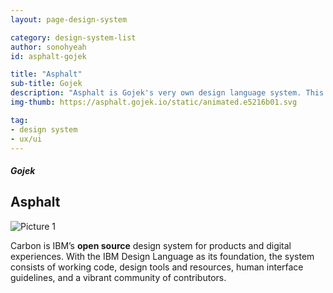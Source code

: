 ```yaml
---
layout: page-design-system

category: design-system-list
author: sonohyeah
id: asphalt-gojek

title: "Asphalt"
sub-title: Gojek
description: "Asphalt is Gojek's very own design language system. This is a collection of guidelines and components which can be used to create amazing user experiences. Foundations introduces you to Asphalt's principles while Components lists out the bits and pieces that make up Asphalt."
img-thumb: https://asphalt.gojek.io/static/animated.e5216b01.svg

tag:
- design system
- ux/ui
---
```



<h5 class="card-subtitle mb-2 text-muted text-uppercase">Gojek</h5>
<h2 class="card-title">Asphalt</h2>

![Picture 1](https://asphalt.gojek.io/static/animated.e5216b01.svg)

Carbon is IBM’s **open source** design system for products and digital experiences. With the IBM Design Language as its foundation, the system consists of working code, design tools and resources, human interface guidelines, and a vibrant community of contributors.